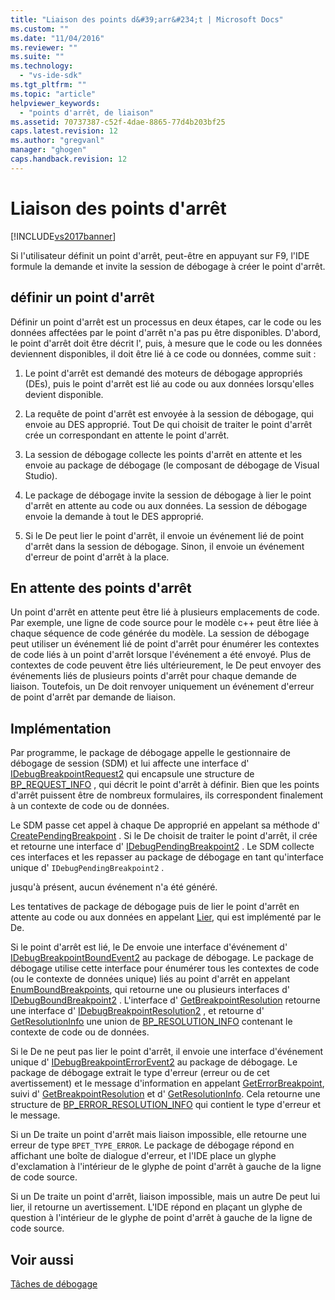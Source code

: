 ```yaml
---
title: "Liaison des points d&#39;arr&#234;t | Microsoft Docs"
ms.custom: ""
ms.date: "11/04/2016"
ms.reviewer: ""
ms.suite: ""
ms.technology: 
  - "vs-ide-sdk"
ms.tgt_pltfrm: ""
ms.topic: "article"
helpviewer_keywords: 
  - "points d'arrêt, de liaison"
ms.assetid: 70737387-c52f-4dae-8865-77d4b203bf25
caps.latest.revision: 12
ms.author: "gregvanl"
manager: "ghogen"
caps.handback.revision: 12
---
```

# Liaison des points d&#39;arr&#234;t
[!INCLUDE[vs2017banner](../../code-quality/includes/vs2017banner.md)]

Si l'utilisateur définit un point d'arrêt, peut\-être en appuyant sur F9, l'IDE formule la demande et invite la session de débogage à créer le point d'arrêt.  
  
## définir un point d'arrêt  
 Définir un point d'arrêt est un processus en deux étapes, car le code ou les données affectées par le point d'arrêt n'a pas pu être disponibles.  D'abord, le point d'arrêt doit être décrit l', puis, à mesure que le code ou les données deviennent disponibles, il doit être lié à ce code ou données, comme suit :  
  
1.  Le point d'arrêt est demandé des moteurs de débogage appropriés \(DEs\), puis le point d'arrêt est lié au code ou aux données lorsqu'elles devient disponible.  
  
2.  La requête de point d'arrêt est envoyée à la session de débogage, qui envoie au DES approprié.  Tout De qui choisit de traiter le point d'arrêt crée un correspondant en attente le point d'arrêt.  
  
3.  La session de débogage collecte les points d'arrêt en attente et les envoie au package de débogage \(le composant de débogage de Visual Studio\).  
  
4.  Le package de débogage invite la session de débogage à lier le point d'arrêt en attente au code ou aux données.  La session de débogage envoie la demande à tout le DES approprié.  
  
5.  Si le De peut lier le point d'arrêt, il envoie un événement lié de point d'arrêt dans la session de débogage.  Sinon, il envoie un événement d'erreur de point d'arrêt à la place.  
  
## En attente des points d'arrêt  
 Un point d'arrêt en attente peut être lié à plusieurs emplacements de code.  Par exemple, une ligne de code source pour le modèle c\+\+ peut être liée à chaque séquence de code générée du modèle.  La session de débogage peut utiliser un événement lié de point d'arrêt pour énumérer les contextes de code liés à un point d'arrêt lorsque l'événement a été envoyé.  Plus de contextes de code peuvent être liés ultérieurement, le De peut envoyer des événements liés de plusieurs points d'arrêt pour chaque demande de liaison.  Toutefois, un De doit renvoyer uniquement un événement d'erreur de point d'arrêt par demande de liaison.  
  
## Implémentation  
 Par programme, le package de débogage appelle le gestionnaire de débogage de session \(SDM\) et lui affecte une interface d' [IDebugBreakpointRequest2](../../extensibility/debugger/reference/idebugbreakpointrequest2.md) qui encapsule une structure de [BP\_REQUEST\_INFO](../../extensibility/debugger/reference/bp-request-info.md) , qui décrit le point d'arrêt à définir.  Bien que les points d'arrêt puissent être de nombreux formulaires, ils correspondent finalement à un contexte de code ou de données.  
  
 Le SDM passe cet appel à chaque De approprié en appelant sa méthode d' [CreatePendingBreakpoint](../../extensibility/debugger/reference/idebugengine2-creatependingbreakpoint.md) .  Si le De choisit de traiter le point d'arrêt, il crée et retourne une interface d' [IDebugPendingBreakpoint2](../../extensibility/debugger/reference/idebugpendingbreakpoint2.md) .  Le SDM collecte ces interfaces et les repasser au package de débogage en tant qu'interface unique d' `IDebugPendingBreakpoint2` .  
  
 jusqu'à présent, aucun événement n'a été généré.  
  
 Les tentatives de package de débogage puis de lier le point d'arrêt en attente au code ou aux données en appelant [Lier](../../extensibility/debugger/reference/idebugpendingbreakpoint2-bind.md), qui est implémenté par le De.  
  
 Si le point d'arrêt est lié, le De envoie une interface d'événement d' [IDebugBreakpointBoundEvent2](../../extensibility/debugger/reference/idebugbreakpointboundevent2.md) au package de débogage.  Le package de débogage utilise cette interface pour énumérer tous les contextes de code \(ou le contexte de données unique\) liés au point d'arrêt en appelant [EnumBoundBreakpoints](../../extensibility/debugger/reference/idebugbreakpointboundevent2-enumboundbreakpoints.md), qui retourne une ou plusieurs interfaces d' [IDebugBoundBreakpoint2](../../extensibility/debugger/reference/idebugboundbreakpoint2.md) .  L'interface d' [GetBreakpointResolution](../../extensibility/debugger/reference/idebugboundbreakpoint2-getbreakpointresolution.md) retourne une interface d' [IDebugBreakpointResolution2](../../extensibility/debugger/reference/idebugbreakpointresolution2.md) , et retourne d' [GetResolutionInfo](../../extensibility/debugger/reference/idebugbreakpointresolution2-getresolutioninfo.md) une union de [BP\_RESOLUTION\_INFO](../../extensibility/debugger/reference/bp-resolution-info.md) contenant le contexte de code ou de données.  
  
 Si le De ne peut pas lier le point d'arrêt, il envoie une interface d'événement unique d' [IDebugBreakpointErrorEvent2](../../extensibility/debugger/reference/idebugbreakpointerrorevent2.md) au package de débogage.  Le package de débogage extrait le type d'erreur \(erreur ou de cet avertissement\) et le message d'information en appelant [GetErrorBreakpoint](../../extensibility/debugger/reference/idebugbreakpointerrorevent2-geterrorbreakpoint.md), suivi d' [GetBreakpointResolution](../../extensibility/debugger/reference/idebugerrorbreakpoint2-getbreakpointresolution.md) et d' [GetResolutionInfo](../../extensibility/debugger/reference/idebugerrorbreakpointresolution2-getresolutioninfo.md).  Cela retourne une structure de [BP\_ERROR\_RESOLUTION\_INFO](../../extensibility/debugger/reference/bp-error-resolution-info.md) qui contient le type d'erreur et le message.  
  
 Si un De traite un point d'arrêt mais liaison impossible, elle retourne une erreur de type `BPET_TYPE_ERROR`.  Le package de débogage répond en affichant une boîte de dialogue d'erreur, et l'IDE place un glyphe d'exclamation à l'intérieur de le glyphe de point d'arrêt à gauche de la ligne de code source.  
  
 Si un De traite un point d'arrêt, liaison impossible, mais un autre De peut lui lier, il retourne un avertissement.  L'IDE répond en plaçant un glyphe de question à l'intérieur de le glyphe de point d'arrêt à gauche de la ligne de code source.  
  
## Voir aussi  
 [Tâches de débogage](../../extensibility/debugger/debugging-tasks.md)